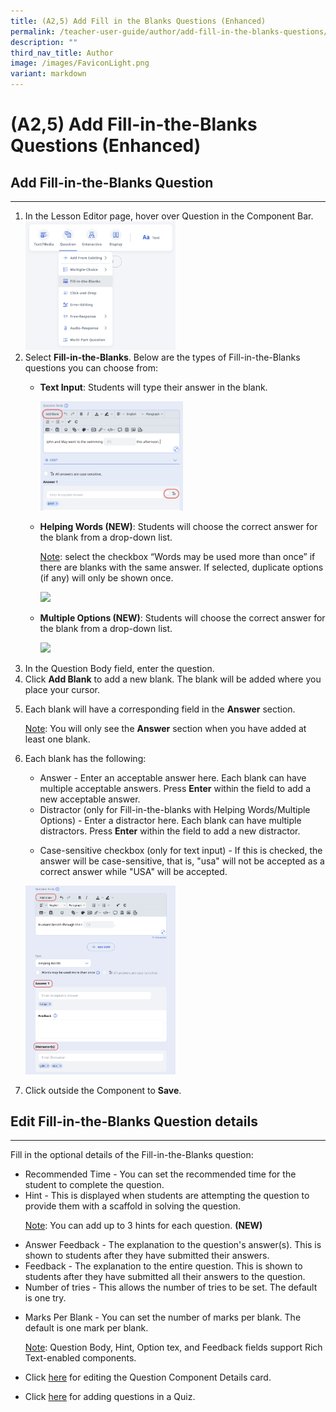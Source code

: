 ```yaml
---
title: (A2,5) Add Fill in the Blanks Questions (Enhanced)
permalink: /teacher-user-guide/author/add-fill-in-the-blanks-questions/
description: ""
third_nav_title: Author
image: /images/FaviconLight.png
variant: markdown
---
```

<h1 id="add-fill-in-the-blanks-questions">(A2,5) Add Fill-in-the-Blanks Questions (Enhanced)</h1>
<h2 id="-add-fill-in-the-blanks-question-">Add Fill-in-the-Blanks Question</h2>
<hr>
<ol>
<li>In the Lesson Editor page, hover over Question in the Component Bar.</li>
<img style="width: 50%;" src="/images/2Teacher/AU-AddFITB.png">
<li>Select <strong>Fill-in-the-Blanks</strong>. Below are the types of Fill-in-the-Blanks questions you can choose from:</li>
	<ul><li><b>Text Input</b>: Students will type their answer in the blank.</li>
		<p><img style="width: 50%;" src="/images/2Teacher/AU-AddFITB1.png"></p>
		<li><b>Helping Words (NEW)</b>: Students will choose the correct answer for the blank from a drop-down list.</li>
			<p><u>Note</u>: select the checkbox “Words may be used more than once” if there are blanks with the same answer. If selected, duplicate options (if any) will only be shown once.</p>
			<p><img style="width: 50%;" src="/images/2Teacher/AU-AddFITB2.png"></p>
			<li><b>Multiple Options (NEW)</b>: Students will choose the correct answer for the blank from a drop-down list.</li>
			<p><img style="width: 50%;" src="/images/2Teacher/AU-AddFITB3.png"></p>
</ul>
<li>In the Question Body field, enter the question.</li>
<li>Click <strong>Add Blank</strong> to add a new blank. The blank will be added where you place your cursor.</li>
<li><p>Each blank will have a corresponding field in the <strong>Answer</strong> section.</p>
<p><u>Note</u>: You will only see the <strong>Answer</strong> section when you have added at least one blank.</p>
</li>
<li><p>Each blank has the following:</p>
<ul>
<li>Answer - Enter an acceptable answer here. Each blank can have multiple acceptable answers. Press <strong>Enter</strong> within the field to add a new acceptable answer.</li>
	<li>Distractor (only for Fill-in-the-blanks with Helping Words/Multiple Options) - Enter a distractor here. Each blank can have multiple distractors. Press <b>Enter</b> within the field to add a new distractor.</li>
<li><p>Case-sensitive checkbox (only for text input) - If this is checked, the answer will be case-sensitive, that is, "usa" will not be accepted as a correct answer while "USA" will be accepted.</p></li></ul>
<p><img style="width: 50%;" src="/images/2Teacher/AU_AddFITB4.png"></p>
</li><li><p>Click outside the Component to <strong>Save</strong>.</p>
</li>
</ol>
<h2 id="-edit-fill-in-the-blanks-question-details-">Edit Fill-in-the-Blanks Question details</h2>
<hr>
<p>Fill in the optional details of the Fill-in-the-Blanks question:</p>
<ul>
<li>Recommended Time - You can set the recommended time for the student to complete the question.</li>
<li>Hint - This is displayed when students are attempting the question to provide them with a scaffold in solving the question.</li>
	<p><u>Note</u>: You can add up to 3 hints for each question. <b>(NEW)</b></p>
<li>Answer Feedback - The explanation to the question's answer(s). This is shown to students after they have submitted their answers.</li>
<li>Feedback - The explanation to the entire question. This is shown to students after they have submitted all their answers to the question.</li>
<li>Number of tries - This allows the number of tries to be set. The default is one try.</li>
<li><p>Marks Per Blank - You can set the number of marks per blank. The default is one mark per blank.</p>
<p><u>Note</u>: Question Body, Hint, Option tex, and Feedback fields support Rich Text-enabled components.</p>
</li>
<li><p>Click <a target="_blank" href="/teacher-user-guide/author/edit-detail-cards/">here</a> for editing the Question Component Details card.</p>
</li>
<li>Click <a target="_blank" href="/teacher-user-guide/assess/edit-quizzes/">here</a> for adding questions in a Quiz.</li>
</ul>